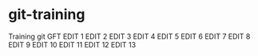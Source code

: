 # git-training
Training git GFT
EDIT 1
EDIT 2
EDIT 3
EDIT 4
EDIT 5
EDIT 6
EDIT 7
EDIT 8
EDIT 9
EDIT 10
EDIT 11
EDIT 12
EDIT 13
